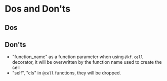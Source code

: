 # Dos and Don'ts


## Dos

## Don'ts

* "function_name" as a function parameter when using `@kf.cell` decorator,
  it will be overwritten by the function name used to create the cell
* "self", "cls" in `@cell` functions, they will be dropped.
